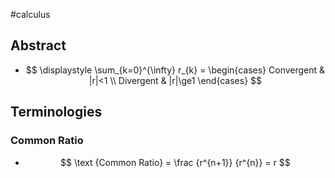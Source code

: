 #calculus 
## Abstract
- $$
\displaystyle \sum_{k=0}^{\infty}
r_{k} = \begin{cases}
Convergent & |r|<1 \\
Divergent & |r|\ge1
\end{cases}
$$

## Terminologies
### Common Ratio
- $$
\text {Common Ratio} = \frac
{r^{n+1}}
{r^{n}} = r
$$